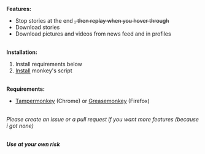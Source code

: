 **Features:**<br/>
- Stop stories at the end ~~, then replay when you hover through~~<br/>
- Download stories<br/>
- Download pictures and videos from news feed and in profiles<br/><br/>

**Installation:**<br/>
1. Install requirements below<br/>
2. [Install](https://tknr.github.io/InstagramPlusPlus/InstagramPlusPlus.user.js) monkey's script<br/><br/>

**Requirements:**<br/>
- [Tampermonkey](https://chrome.google.com/webstore/detail/tampermonkey/dhdgffkkebhmkfjojejmpbldmpobfkfo) (Chrome) or [Greasemonkey](https://addons.mozilla.org/en-US/firefox/addon/greasemonkey/) (Firefox)<br/><br/>

*Please create an issue or a pull request if you want more features (because i got none)*<br><br>

***Use at your own risk***
